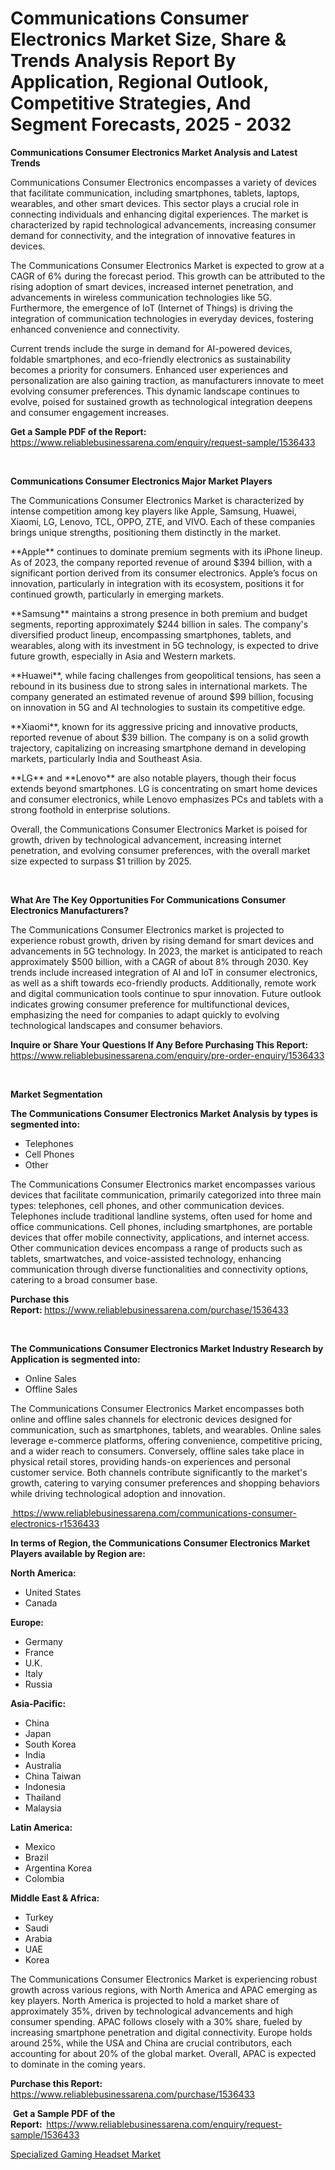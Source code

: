 <p><h1>Communications Consumer Electronics Market Size, Share & Trends Analysis Report By Application, Regional Outlook, Competitive Strategies, And Segment Forecasts, 2025 - 2032</h1></p><p><strong>Communications Consumer Electronics Market Analysis and Latest Trends</strong></p>
<p><p>Communications Consumer Electronics encompasses a variety of devices that facilitate communication, including smartphones, tablets, laptops, wearables, and other smart devices. This sector plays a crucial role in connecting individuals and enhancing digital experiences. The market is characterized by rapid technological advancements, increasing consumer demand for connectivity, and the integration of innovative features in devices.</p><p>The Communications Consumer Electronics Market is expected to grow at a CAGR of 6% during the forecast period. This growth can be attributed to the rising adoption of smart devices, increased internet penetration, and advancements in wireless communication technologies like 5G. Furthermore, the emergence of IoT (Internet of Things) is driving the integration of communication technologies in everyday devices, fostering enhanced convenience and connectivity. </p><p>Current trends include the surge in demand for AI-powered devices, foldable smartphones, and eco-friendly electronics as sustainability becomes a priority for consumers. Enhanced user experiences and personalization are also gaining traction, as manufacturers innovate to meet evolving consumer preferences. This dynamic landscape continues to evolve, poised for sustained growth as technological integration deepens and consumer engagement increases.</p></p>
<p><strong>Get a Sample PDF of the Report:&nbsp;</strong> <a href="https://www.reliablebusinessarena.com/enquiry/request-sample/1536433?utm_campaign=3504&utm_medium=2&utm_source=Github&utm_content=ia&utm_term=05042025&utm_id=communications-consumer-electronics">https://www.reliablebusinessarena.com/enquiry/request-sample/1536433</a></p>
<p>&nbsp;</p>
<p><strong>Communications Consumer Electronics Major Market Players</strong></p>
<p><p>The Communications Consumer Electronics Market is characterized by intense competition among key players like Apple, Samsung, Huawei, Xiaomi, LG, Lenovo, TCL, OPPO, ZTE, and VIVO. Each of these companies brings unique strengths, positioning them distinctly in the market. </p><p>**Apple** continues to dominate premium segments with its iPhone lineup. As of 2023, the company reported revenue of around $394 billion, with a significant portion derived from its consumer electronics. Apple’s focus on innovation, particularly in integration with its ecosystem, positions it for continued growth, particularly in emerging markets.</p><p>**Samsung** maintains a strong presence in both premium and budget segments, reporting approximately $244 billion in sales. The company's diversified product lineup, encompassing smartphones, tablets, and wearables, along with its investment in 5G technology, is expected to drive future growth, especially in Asia and Western markets.</p><p>**Huawei**, while facing challenges from geopolitical tensions, has seen a rebound in its business due to strong sales in international markets. The company generated an estimated revenue of around $99 billion, focusing on innovation in 5G and AI technologies to sustain its competitive edge.</p><p>**Xiaomi**, known for its aggressive pricing and innovative products, reported revenue of about $39 billion. The company is on a solid growth trajectory, capitalizing on increasing smartphone demand in developing markets, particularly India and Southeast Asia.</p><p>**LG** and **Lenovo** are also notable players, though their focus extends beyond smartphones. LG is concentrating on smart home devices and consumer electronics, while Lenovo emphasizes PCs and tablets with a strong foothold in enterprise solutions.</p><p>Overall, the Communications Consumer Electronics Market is poised for growth, driven by technological advancement, increasing internet penetration, and evolving consumer preferences, with the overall market size expected to surpass $1 trillion by 2025.</p></p>
<p>&nbsp;</p>
<p><strong>What Are The Key Opportunities For Communications Consumer Electronics Manufacturers?</strong></p>
<p><p>The Communications Consumer Electronics market is projected to experience robust growth, driven by rising demand for smart devices and advancements in 5G technology. In 2023, the market is anticipated to reach approximately $500 billion, with a CAGR of about 8% through 2030. Key trends include increased integration of AI and IoT in consumer electronics, as well as a shift towards eco-friendly products. Additionally, remote work and digital communication tools continue to spur innovation. Future outlook indicates growing consumer preference for multifunctional devices, emphasizing the need for companies to adapt quickly to evolving technological landscapes and consumer behaviors.</p></p>
<p><strong>Inquire or Share Your Questions If Any Before Purchasing This Report:</strong> <a href="https://www.reliablebusinessarena.com/enquiry/pre-order-enquiry/1536433?utm_campaign=3504&utm_medium=2&utm_source=Github&utm_content=ia&utm_term=05042025&utm_id=communications-consumer-electronics">https://www.reliablebusinessarena.com/enquiry/pre-order-enquiry/1536433</a></p>
<p>&nbsp;</p>
<p><strong>Market Segmentation</strong></p>
<p><strong>The Communications Consumer Electronics Market Analysis by types is segmented into:</strong></p>
<p><ul><li>Telephones</li><li>Cell Phones</li><li>Other</li></ul></p>
<p><p>The Communications Consumer Electronics market encompasses various devices that facilitate communication, primarily categorized into three main types: telephones, cell phones, and other communication devices. Telephones include traditional landline systems, often used for home and office communications. Cell phones, including smartphones, are portable devices that offer mobile connectivity, applications, and internet access. Other communication devices encompass a range of products such as tablets, smartwatches, and voice-assisted technology, enhancing communication through diverse functionalities and connectivity options, catering to a broad consumer base.</p></p>
<p><strong>Purchase this Report:&nbsp;</strong><a href="https://www.reliablebusinessarena.com/purchase/1536433?utm_campaign=3504&utm_medium=2&utm_source=Github&utm_content=ia&utm_term=05042025&utm_id=communications-consumer-electronics">https://www.reliablebusinessarena.com/purchase/1536433</a></p>
<p>&nbsp;</p>
<p><strong>The Communications Consumer Electronics Market Industry Research by Application is segmented into:</strong></p>
<p><ul><li>Online Sales</li><li>Offline Sales</li></ul></p>
<p><p>The Communications Consumer Electronics Market encompasses both online and offline sales channels for electronic devices designed for communication, such as smartphones, tablets, and wearables. Online sales leverage e-commerce platforms, offering convenience, competitive pricing, and a wider reach to consumers. Conversely, offline sales take place in physical retail stores, providing hands-on experiences and personal customer service. Both channels contribute significantly to the market's growth, catering to varying consumer preferences and shopping behaviors while driving technological adoption and innovation.</p></p>
<p><a href="https://www.reliablebusinessarena.com/communications-consumer-electronics-r1536433?utm_campaign=3504&utm_medium=2&utm_source=Github&utm_content=ia&utm_term=05042025&utm_id=communications-consumer-electronics">&nbsp;https://www.reliablebusinessarena.com/communications-consumer-electronics-r1536433</a></p>
<p><strong>In terms of Region, the Communications Consumer Electronics Market Players available by Region are:</strong></p>
<p>
    <p> <strong> North America: </strong>
        <ul>
            <li>United States</li>
            <li>Canada</li>
        </ul>
        </p> 
    <p> <strong> Europe: </strong>
        <ul>
            <li>Germany</li>
            <li>France</li>
            <li>U.K.</li>
            <li>Italy</li>
            <li>Russia</li>
        </ul>
        </p> 
    <p> <strong> Asia-Pacific: </strong>
        <ul>
            <li>China</li>
            <li>Japan</li>
            <li>South Korea</li>
            <li>India</li>
            <li>Australia</li>
            <li>China Taiwan</li>
            <li>Indonesia</li>
            <li>Thailand</li>
            <li>Malaysia</li>
        </ul>
        </p> 
    <p> <strong> Latin America: </strong>
        <ul>
            <li>Mexico</li>
            <li>Brazil</li>
            <li>Argentina Korea</li>
            <li>Colombia</li>
        </ul>
        </p> 
    <p> <strong> Middle East & Africa: </strong>
        <ul>
            <li>Turkey</li>
            <li>Saudi</li>
            <li>Arabia</li>
            <li>UAE</li>
            <li>Korea</li>
        </ul>
    </p>
    </p>
<p><p>The Communications Consumer Electronics Market is experiencing robust growth across various regions, with North America and APAC emerging as key players. North America is projected to hold a market share of approximately 35%, driven by technological advancements and high consumer spending. APAC follows closely with a 30% share, fueled by increasing smartphone penetration and digital connectivity. Europe holds around 25%, while the USA and China are crucial contributors, each accounting for about 20% of the global market. Overall, APAC is expected to dominate in the coming years.</p></p>
<p><strong>Purchase this Report: </strong><a href="https://www.reliablebusinessarena.com/purchase/1536433?utm_campaign=3504&utm_medium=2&utm_source=Github&utm_content=ia&utm_term=05042025&utm_id=communications-consumer-electronics">https://www.reliablebusinessarena.com/purchase/1536433</a></p>
<p>&nbsp;<strong>Get a Sample PDF of the Report:&nbsp;&nbsp;</strong><a href="https://www.reliablebusinessarena.com/enquiry/request-sample/1536433?utm_campaign=3504&utm_medium=2&utm_source=Github&utm_content=ia&utm_term=05042025&utm_id=communications-consumer-electronics">https://www.reliablebusinessarena.com/enquiry/request-sample/1536433</a></p>
<p><strong></strong></p>
<p><p><a href="https://github.com/nkbaroga/Market-Research-Report-List-1/blob/main/specialized-gaming-headset-market.md?utm_campaign=3504&utm_medium=2&utm_source=Github&utm_content=ia&utm_term=05042025&utm_id=communications-consumer-electronics">Specialized Gaming Headset Market</a></p></p>